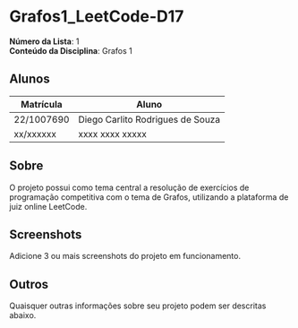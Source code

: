# Grafos1_LeetCode-D17

**Número da Lista**: 1<br>
**Conteúdo da Disciplina**: Grafos 1<br>

## Alunos
|Matrícula | Aluno |
| -- | -- |
| 22/1007690  |  Diego Carlito Rodrigues de Souza |
| xx/xxxxxx  |  xxxx xxxx xxxxx |

## Sobre 
O projeto possui como tema central a resolução de exercícios de programação competitiva com o tema de Grafos, utilizando a plataforma de juiz online LeetCode.

## Screenshots
Adicione 3 ou mais screenshots do projeto em funcionamento.

## Outros 
Quaisquer outras informações sobre seu projeto podem ser descritas abaixo.
